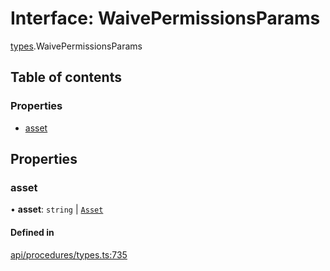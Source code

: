 # Interface: WaivePermissionsParams

[types](../wiki/types).WaivePermissionsParams

## Table of contents

### Properties

- [asset](../wiki/types.WaivePermissionsParams#asset)

## Properties

### asset

• **asset**: `string` \| [`Asset`](../wiki/api.entities.Asset.Asset)

#### Defined in

[api/procedures/types.ts:735](https://github.com/PolymathNetwork/polymesh-sdk/blob/c6fe1be3/src/api/procedures/types.ts#L735)

